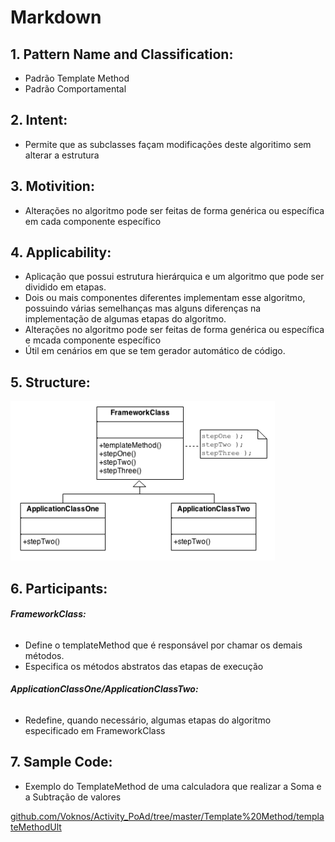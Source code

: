 
# **Markdown**

## 1. **Pattern Name and Classification:**
* Padrão Template Method
* Padrão Comportamental

## 2. **Intent:**
* Permite que as subclasses façam modificações deste algoritimo sem alterar a estrutura

## 3. **Motivition:**
* Alterações no algoritmo pode ser feitas de forma genérica ou específica em cada componente específico

## 4. **Applicability:**
* Aplicação que possui estrutura hierárquica e um algoritmo que pode ser dividido em etapas.
* Dois ou mais componentes diferentes implementam esse algoritmo, possuindo várias
  semelhanças mas alguns diferenças na implementação de algumas etapas do algoritmo.
* Alterações no algoritmo pode ser feitas de forma genérica ou específica e mcada componente específico
* Útil em cenários em que se tem gerador automático de código.

## 5. **Structure:**
![TemplateMethod](https://github.com/Voknos/Activity_PoAd/blob/master/Template%20Method/TemplateMethod.png)

## 6. **Participants:**

######    **FrameworkClass:**
* Define o templateMethod que é responsável por chamar os demais métodos.
* Especifica os métodos abstratos das etapas de execução

######    **ApplicationClassOne/ApplicationClassTwo:**
* Redefine, quando necessário, algumas etapas do algoritmo especificado em FrameworkClass

## 7. **Sample Code:**
* Exemplo do TemplateMethod de uma calculadora que realizar a Soma e a Subtração de valores

[github.com/Voknos/Activity_PoAd/tree/master/Template%20Method/templateMethodUlt](https://github.com/Voknos/Activity_PoAd/tree/master/Template%20Method/templateMethodUlt)



